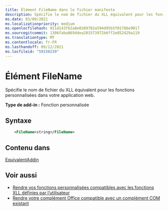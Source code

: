 ```yaml
---
title: Élément FileName dans le fichier manifeste
description: Spécifie le nom de fichier du XLL équivalent pour les fonctions personnalisées dans votre application web.
ms.date: 03/09/2021
ms.localizationpriority: medium
ms.openlocfilehash: 921d143f62a8e0289782a594d95b5f01786e9017
ms.sourcegitcommit: 1306faba8694dea203373972b6ff2e852429a119
ms.translationtype: MT
ms.contentlocale: fr-FR
ms.lasthandoff: 09/12/2021
ms.locfileid: "59150239"
---
```

# <a name="filename-element"></a>Élément FileName

Spécifie le nom de fichier du XLL équivalent pour les fonctions personnalisées dans votre application web.

**Type de add-in :** Fonction personnalisée

## <a name="syntax"></a>Syntaxe

```XML
    <FileName>string</FileName>  
```

## <a name="contained-in"></a>Contenu dans

[EquivalentAddin](equivalentaddin.md)


## <a name="see-also"></a>Voir aussi

- [Rendre vos fonctions personnalisées compatibles avec les fonctions XLL définies par l’utilisateur](../../excel/make-custom-functions-compatible-with-xll-udf.md)
- [Rendre votre complément Office compatible avec un complément COM existant](../../develop/make-office-add-in-compatible-with-existing-com-add-in.md)